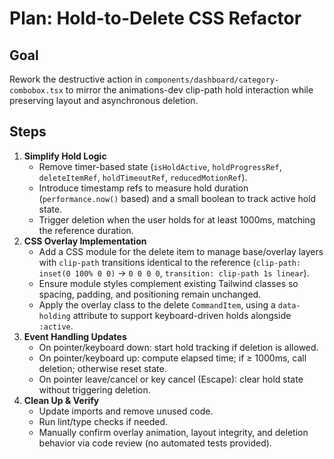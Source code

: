 # Plan: Hold-to-Delete CSS Refactor

## Goal
Rework the destructive action in `components/dashboard/category-combobox.tsx` to mirror the animations-dev clip-path hold interaction while preserving layout and asynchronous deletion.

## Steps
1. **Simplify Hold Logic**
   - Remove timer-based state (`isHoldActive`, `holdProgressRef`, `deleteItemRef`, `holdTimeoutRef`, `reducedMotionRef`).
   - Introduce timestamp refs to measure hold duration (`performance.now()` based) and a small boolean to track active hold state.
   - Trigger deletion when the user holds for at least 1000ms, matching the reference duration.
2. **CSS Overlay Implementation**
   - Add a CSS module for the delete item to manage base/overlay layers with `clip-path` transitions identical to the reference (`clip-path: inset(0 100% 0 0)` → `0 0 0 0`, `transition: clip-path 1s linear`).
   - Ensure module styles complement existing Tailwind classes so spacing, padding, and positioning remain unchanged.
   - Apply the overlay class to the delete `CommandItem`, using a `data-holding` attribute to support keyboard-driven holds alongside `:active`.
3. **Event Handling Updates**
   - On pointer/keyboard down: start hold tracking if deletion is allowed.
   - On pointer/keyboard up: compute elapsed time; if ≥ 1000ms, call deletion; otherwise reset state.
   - On pointer leave/cancel or key cancel (Escape): clear hold state without triggering deletion.
4. **Clean Up & Verify**
   - Update imports and remove unused code.
   - Run lint/type checks if needed.
   - Manually confirm overlay animation, layout integrity, and deletion behavior via code review (no automated tests provided).

